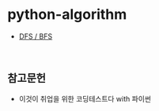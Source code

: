 # python-algorithm
* [DFS / BFS](https://github.com/k9want/python-Algorithm/blob/main/DFS_BFS/DFS_BFS.md)

<br>

## 참고문헌

* 이것이 취업을 위한 코딩테스트다 with 파이썬
